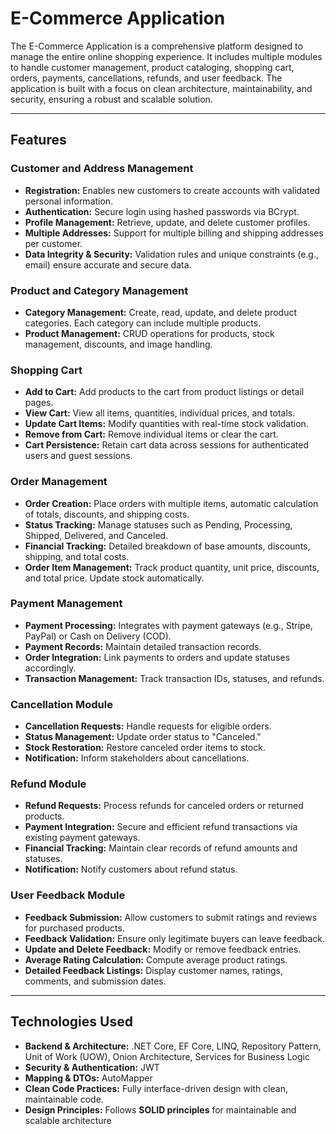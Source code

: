 # E-Commerce Application

The E-Commerce Application is a comprehensive platform designed to manage the entire online shopping experience. It includes multiple modules to handle customer management, product cataloging, shopping cart, orders, payments, cancellations, refunds, and user feedback. The application is built with a focus on clean architecture, maintainability, and security, ensuring a robust and scalable solution.

---

## Features

### Customer and Address Management
- **Registration:** Enables new customers to create accounts with validated personal information.
- **Authentication:** Secure login using hashed passwords via BCrypt.
- **Profile Management:** Retrieve, update, and delete customer profiles.
- **Multiple Addresses:** Support for multiple billing and shipping addresses per customer.
- **Data Integrity & Security:** Validation rules and unique constraints (e.g., email) ensure accurate and secure data.

### Product and Category Management
- **Category Management:** Create, read, update, and delete product categories. Each category can include multiple products.
- **Product Management:** CRUD operations for products, stock management, discounts, and image handling.

### Shopping Cart
- **Add to Cart:** Add products to the cart from product listings or detail pages.
- **View Cart:** View all items, quantities, individual prices, and totals.
- **Update Cart Items:** Modify quantities with real-time stock validation.
- **Remove from Cart:** Remove individual items or clear the cart.
- **Cart Persistence:** Retain cart data across sessions for authenticated users and guest sessions.

### Order Management
- **Order Creation:** Place orders with multiple items, automatic calculation of totals, discounts, and shipping costs.
- **Status Tracking:** Manage statuses such as Pending, Processing, Shipped, Delivered, and Canceled.
- **Financial Tracking:** Detailed breakdown of base amounts, discounts, shipping, and total costs.
- **Order Item Management:** Track product quantity, unit price, discounts, and total price. Update stock automatically.

### Payment Management
- **Payment Processing:** Integrates with payment gateways (e.g., Stripe, PayPal) or Cash on Delivery (COD).
- **Payment Records:** Maintain detailed transaction records.
- **Order Integration:** Link payments to orders and update statuses accordingly.
- **Transaction Management:** Track transaction IDs, statuses, and refunds.

### Cancellation Module
- **Cancellation Requests:** Handle requests for eligible orders.
- **Status Management:** Update order status to "Canceled."
- **Stock Restoration:** Restore canceled order items to stock.
- **Notification:** Inform stakeholders about cancellations.

### Refund Module
- **Refund Requests:** Process refunds for canceled orders or returned products.
- **Payment Integration:** Secure and efficient refund transactions via existing payment gateways.
- **Financial Tracking:** Maintain clear records of refund amounts and statuses.
- **Notification:** Notify customers about refund status.

### User Feedback Module
- **Feedback Submission:** Allow customers to submit ratings and reviews for purchased products.
- **Feedback Validation:** Ensure only legitimate buyers can leave feedback.
- **Update and Delete Feedback:** Modify or remove feedback entries.
- **Average Rating Calculation:** Compute average product ratings.
- **Detailed Feedback Listings:** Display customer names, ratings, comments, and submission dates.

---

## Technologies Used
- **Backend & Architecture:** .NET Core, EF Core, LINQ, Repository Pattern, Unit of Work (UOW), Onion Architecture, Services for Business Logic
- **Security & Authentication:** JWT
- **Mapping & DTOs:** AutoMapper
- **Clean Code Practices:** Fully interface-driven design with clean, maintainable code.
- **Design Principles:** Follows **SOLID principles** for maintainable and scalable architecture

